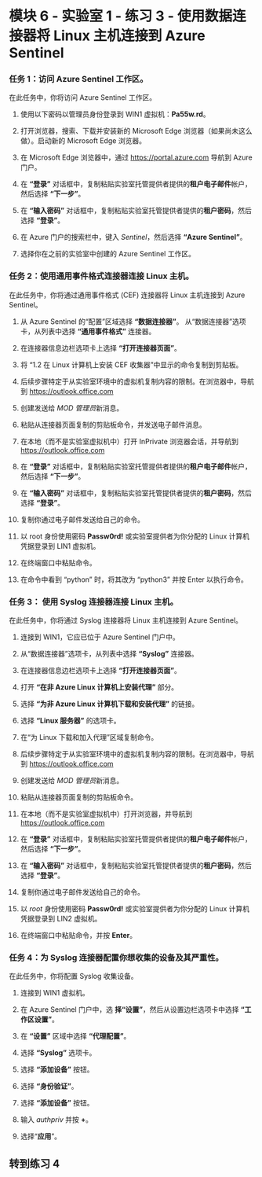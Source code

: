﻿# 模块 6 - 实验室 1 - 练习 3 - 使用数据连接器将 Linux 主机连接到 Azure Sentinel

### 任务 1：访问 Azure Sentinel 工作区。

在此任务中，你将访问 Azure Sentinel 工作区。

1. 使用以下密码以管理员身份登录到 WIN1 虚拟机：**Pa55w.rd**。  

2. 打开浏览器，搜索、下载并安装新的 Microsoft Edge 浏览器（如果尚未这么做）。启动新的 Microsoft Edge 浏览器。

3. 在 Microsoft Edge 浏览器中，通过 https://portal.azure.com 导航到 Azure 门户。

4. 在 **“登录”** 对话框中，复制粘贴实验室托管提供者提供的**租户电子邮件**帐户，然后选择 **“下一步”**。

5. 在 **“输入密码”** 对话框中，复制粘贴实验室托管提供者提供的**租户密码**，然后选择 **“登录”**。

6. 在 Azure 门户的搜索栏中，键入 *Sentinel*，然后选择 **“Azure Sentinel”**。

7. 选择你在之前的实验室中创建的 Azure Sentinel 工作区。

### 任务 2：使用通用事件格式连接器连接 Linux 主机。

在此任务中，你将通过通用事件格式 (CEF) 连接器将 Linux 主机连接到 Azure Sentinel。

1. 从 Azure Sentinel 的“配置”区域选择 **“数据连接器”**。  从“数据连接器”选项卡，从列表中选择 **“通用事件格式”** 连接器。

2. 在连接器信息边栏选项卡上选择 **“打开连接器页面”**。

3. 将 “1.2 在 Linux 计算机上安装 CEF 收集器”中显示的命令复制到剪贴板。

4. 后续步骤特定于从实验室环境中的虚拟机复制内容的限制。在浏览器中，导航到 https://outlook.office.com

5. 创建发送给 *MOD 管理员*新消息。

6. 粘贴从连接器页面复制的剪贴板命令，并发送电子邮件消息。

7. 在本地（而不是实验室虚拟机中）打开 InPrivate 浏览器会话，并导航到 https://outlook.office.com

8. 在 **“登录”** 对话框中，复制粘贴实验室托管提供者提供的**租户电子邮件**帐户，然后选择 **“下一步”**。

9. 在 **“输入密码”** 对话框中，复制粘贴实验室托管提供者提供的**租户密码**，然后选择 **“登录”**。

10. 复制你通过电子邮件发送给自己的命令。

11. 以 root 身份使用密码 **Passw0rd!** 或实验室提供者为你分配的 Linux 计算机凭据登录到 LIN1 虚拟机。

12. 在终端窗口中粘贴命令。

13. 在命令中看到 “python” 时，将其改为 “python3” 并按 Enter 以执行命令。

### 任务 3： 使用 Syslog 连接器连接 Linux 主机。

在此任务中，你将通过 Syslog 连接器将 Linux 主机连接到 Azure Sentinel。

1. 连接到 WIN1，它应已位于 Azure Sentinel 门户中。  

2. 从“数据连接器”选项卡，从列表中选择 **“Syslog”** 连接器。

3. 在连接器信息边栏选项卡上选择 **“打开连接器页面”**。

4. 打开 **“在非 Azure Linux 计算机上安装代理”** 部分。

5. 选择 **“为非 Azure Linux 计算机下载和安装代理”** 的链接。 

6. 选择 **“Linux 服务器”** 的选项卡。

7. 在“为 Linux 下载和加入代理”区域复制命令。

8. 后续步骤特定于从实验室环境中的虚拟机复制内容的限制。在浏览器中，导航到 https://outlook.office.com

9. 创建发送给 *MOD 管理员*新消息。

10. 粘贴从连接器页面复制的剪贴板命令。

11. 在本地（而不是实验室虚拟机中）打开浏览器，并导航到 https://outlook.office.com

12. 在 **“登录”** 对话框中，复制粘贴实验室托管提供者提供的**租户电子邮件**帐户，然后选择 **“下一步”**。

13. 在 **“输入密码”** 对话框中，复制粘贴实验室托管提供者提供的**租户密码**，然后选择 **“登录”**。

14. 复制你通过电子邮件发送给自己的命令。

15. 以 *root* 身份使用密码 **Passw0rd!** 或实验室提供者为你分配的 Linux 计算机凭据登录到 LIN2 虚拟机。  

16. 在终端窗口中粘贴命令，并按 **Enter**。

### 任务 4：为 Syslog 连接器配置你想收集的设备及其严重性。

在此任务中，你将配置 Syslog 收集设备。

1. 连接到 WIN1 虚拟机。

2. 在 Azure Sentinel 门户中，选 **择“设置”**，然后从设置边栏选项卡中选择 **“工作区设置”**。

3. 在 **“设置”** 区域中选择 **“代理配置”**。

4. 选择 **“Syslog”** 选项卡。

5. 选择 **“添加设备”** 按钮。

6. 选择 **“身份验证”**。

7. 选择 **“添加设备”** 按钮。

8. 输入 *authpriv* 并按 **+**。

9. 选择“**应用**”。

## 转到练习 4
